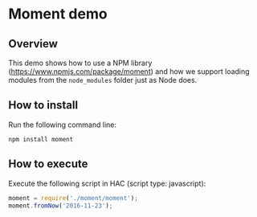 # Moment demo

## Overview
This demo shows how to use a NPM library (https://www.npmjs.com/package/moment) and how we support loading modules from the `node_modules` folder just as Node does.

## How to install
Run the following command line:
```
npm install moment
```

## How to execute

Execute the following script in HAC (script type: javascript):
```javascript
moment = require('./moment/moment');
moment.fromNow('2016-11-23');
```
